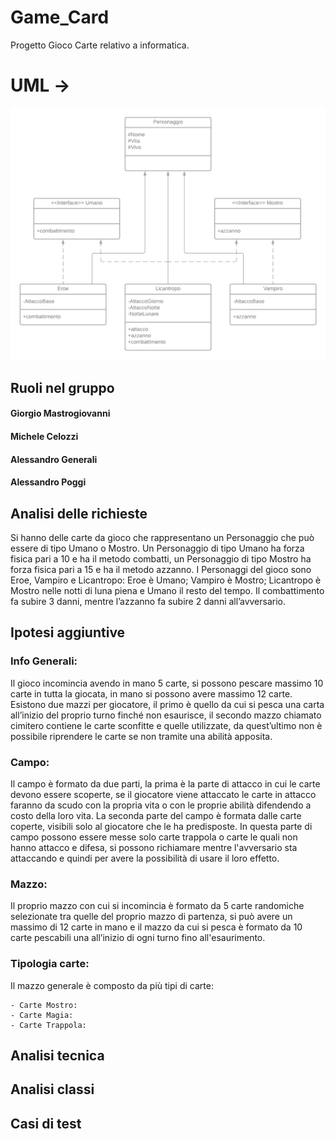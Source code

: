 # Game_Card
Progetto Gioco Carte relativo a informatica.

# UML ->
![alt text](https://github.com/TheGioMastro/Game_Card/blob/main/UML%20Gioco%20Carte%20-%20Page%201%20(1).png?raw=true)

## Ruoli nel gruppo
#### Giorgio Mastrogiovanni
#### Michele Celozzi
#### Alessandro Generali
#### Alessandro Poggi

## Analisi delle richieste
Si hanno delle carte da gioco che rappresentano un Personaggio che può essere di tipo Umano o Mostro.
Un Personaggio di tipo Umano ha forza fisica pari a 10 e ha il metodo combatti, un Personaggio di tipo Mostro ha forza fisica pari a 15 e ha il metodo azzanno.
I Personaggi del gioco sono Eroe, Vampiro e Licantropo:
Eroe è Umano;
Vampiro è Mostro;
Licantropo è Mostro nelle notti di luna piena e Umano il resto del tempo.
Il combattimento fa subire 3 danni, mentre l’azzanno fa subire 2 danni all’avversario.

## Ipotesi aggiuntive
### Info Generali:
Il gioco incomincia avendo in mano 5 carte, si possono pescare massimo 10 carte in tutta la giocata, in mano si possono avere massimo 12 carte.
Esistono due mazzi per giocatore, il primo è quello da cui si pesca una carta all’inizio del proprio turno finché non esaurisce, il secondo mazzo chiamato cimitero contiene le carte sconfitte e quelle utilizzate, da quest’ultimo non è possibile riprendere le carte se non tramite una abilità apposita.

### Campo:
Il campo è formato da due parti, la prima è la parte di attacco in cui le carte devono essere scoperte, se il giocatore viene attaccato le carte in attacco faranno da scudo con la propria vita o con le proprie abilità difendendo a costo della loro vita. La seconda parte del campo è formata dalle carte coperte, visibili solo al giocatore che le ha predisposte. In questa parte di campo possono essere messe solo carte trappola o carte le quali non hanno attacco e difesa, si possono richiamare mentre l'avversario sta attaccando e quindi per avere la possibilità di usare il loro effetto.

### Mazzo:
Il proprio mazzo con cui si incomincia è formato da 5 carte randomiche selezionate tra quelle del proprio mazzo di partenza, si può avere un massimo di 12 carte in mano e il mazzo da cui si pesca è formato da 10 carte pescabili una all’inizio di ogni turno fino all'esaurimento.

### Tipologia carte:
Il mazzo generale è composto da più tipi di carte:

	- Carte Mostro:
	- Carte Magia:
	- Carte Trappola:
## Analisi tecnica
## Analisi classi
## Casi di test
